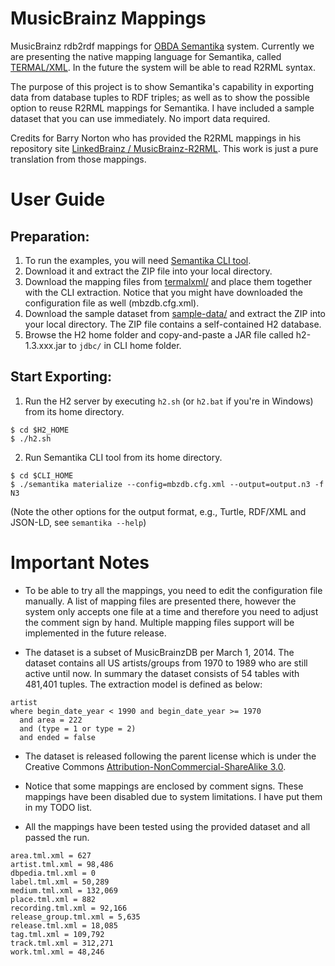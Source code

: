 MusicBrainz Mappings
====================

MusicBrainz rdb2rdf mappings for [OBDA Semantika](http://obidea.github.io/semantika-api/) system. Currently we are presenting the native mapping language for Semantika, called [TERMAL/XML](https://github.com/obidea/semantika-api/wiki/2.-Basic-RDB-RDF-Mapping). In the future the system will be able to read R2RML syntax.

The purpose of this project is to show Semantika's capability in exporting data from database tuples to RDF triples; as well as to show the possible option to reuse R2RML mappings for Semantika. I have included a sample dataset that you can use immediately. No import data required.

Credits for Barry Norton who has provided the R2RML mappings in his repository site [LinkedBrainz / MusicBrainz-R2RML](https://github.com/LinkedBrainz/MusicBrainz-R2RML). This work is just a pure translation from those mappings.


User Guide
==========

Preparation:
------------
1. To run the examples, you will need [Semantika CLI tool](https://github.com/obidea/semantika-cli/releases/download/v1.1/semantika-cli-1.1.zip).
2. Download it and extract the ZIP file into your local directory.
3. Download the mapping files from [termalxml/](https://github.com/obidea/semantika-musicbrainz/tree/master/termalxml) and place them together with the CLI extraction. Notice that you might have downloaded the configuration file as well (mbzdb.cfg.xml).
4. Download the sample dataset from [sample-data/](https://github.com/obidea/semantika-musicbrainz/tree/master/sample-data) and extract the ZIP into your local directory. The ZIP file contains a self-contained H2 database.
5. Browse the H2 home folder and copy-and-paste a JAR file called h2-1.3.xxx.jar to `jdbc/` in CLI home folder.

Start Exporting:
---------------
1. Run the H2 server by executing `h2.sh` (or `h2.bat` if you're in Windows) from its home directory.
```
$ cd $H2_HOME
$ ./h2.sh
```

2. Run Semantika CLI tool from its home directory.
```
$ cd $CLI_HOME
$ ./semantika materialize --config=mbzdb.cfg.xml --output=output.n3 -f N3
```
(Note the other options for the output format, e.g., Turtle, RDF/XML and JSON-LD, see `semantika --help`)


Important Notes
===============

* To be able to try all the mappings, you need to edit the configuration file manually. A list of mapping files are presented there, however the system only accepts one file at a time and therefore you need to adjust the comment sign by hand. Multiple mapping files support will be implemented in the future release.

* The dataset is a subset of MusicBrainzDB per March 1, 2014. The dataset contains all US artists/groups from 1970 to 1989 who are still active until now. In summary the dataset consists of 54 tables with 481,401 tuples. The extraction model is defined as below:
```
artist 
where begin_date_year < 1990 and begin_date_year >= 1970 
  and area = 222 
  and (type = 1 or type = 2)
  and ended = false 
```

* The dataset is released following the parent license which is under the Creative Commons [Attribution-NonCommercial-ShareAlike 3.0](http://creativecommons.org/licenses/by-nc-sa/3.0/).

* Notice that some mappings are enclosed by comment signs. These mappings have been disabled due to system limitations. I have put them in my TODO list.

* All the mappings have been tested using the provided dataset and all passed the run.
```
area.tml.xml = 627
artist.tml.xml = 98,486
dbpedia.tml.xml = 0
label.tml.xml = 50,289
medium.tml.xml = 132,069
place.tml.xml = 882
recording.tml.xml = 92,166
release_group.tml.xml = 5,635
release.tml.xml = 18,085
tag.tml.xml = 109,792
track.tml.xml = 312,271
work.tml.xml = 48,246
```


